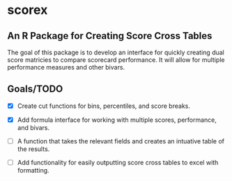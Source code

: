 # scorex
## An R Package for Creating Score Cross Tables

The goal of this package is to develop an interface for quickly creating dual score matricies to compare scorecard performance. It will allow for multiple performance measures and other bivars.


## Goals/TODO

- [x] Create cut functions for bins, percentiles, and score breaks.
- [x] Add formula interface for working with multiple scores, performance, and bivars.
- [ ] A function that takes the relevant fields and creates an intuative table of the results.
- [ ] Add functionality for easily outputting score cross tables to excel with formatting.

